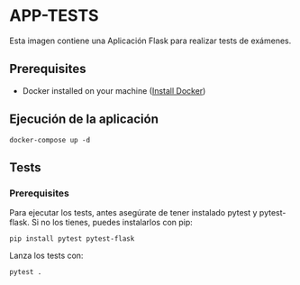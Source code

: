 # APP-TESTS
Esta imagen contiene una Aplicación Flask para realizar tests de exámenes.


## Prerequisites

- Docker installed on your machine ([Install Docker](https://docs.docker.com/get-docker/))

## Ejecución de la aplicación
```
docker-compose up -d
```


## Tests
### Prerequisites
Para ejecutar los tests, antes asegúrate de tener instalado pytest y pytest-flask. Si no los tienes, puedes instalarlos con pip:

```
pip install pytest pytest-flask
```

Lanza los tests con:
```
pytest .
```
